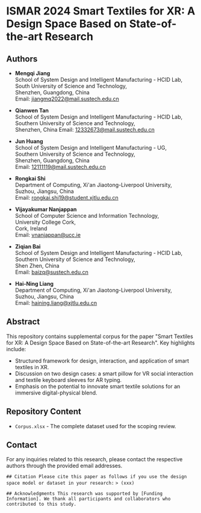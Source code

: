 # ISMAR 2024 Smart Textiles for XR: A Design Space Based on State-of-the-art Research

## Authors
- **Mengqi Jiang**  
  School of System Design and Intelligent Manufacturing - HCID Lab,
  South University of Science and Technology,  
  Shenzhen, Guangdong, China  
  Email: jiangmq2022@mail.sustech.edu.cn

- **Qianwen Tan**  
  School of System Design and Intelligent Manufacturing - HCID Lab,
  Southern University of Science and Technology,  
  Shenzhen, China
  Email: 12332673@mail.sustech.edu.cn

- **Jun Huang**  
  School of System Design and Intelligent Manufacturing - UG,  
  Southern University of Science and Technology,  
  Shenzhen, Guangdong, China  
  Email: 12111119@mail.sustech.edu.cn

- **Rongkai Shi**  
  Department of Computing,
  Xi'an Jiaotong-Liverpool University,  
  Suzhou, Jiangsu, China  
  Email: rongkai.shi19@student.xjtlu.edu.cn

- **Vijayakumar Nanjappan**  
  School of Computer Science and Information Technology,  
  University College Cork,  
  Cork, Ireland  
  Email: vnanjappan@ucc.ie

- **Ziqian Bai**  
  School of System Design and Intelligent Manufacturing - HCID Lab,  
  Southern University of Science and Technology,  
  Shen Zhen, China  
  Email: baizq@sustech.edu.cn

- **Hai-Ning Liang**  
  Department of Computing,
  Xi'an Jiaotong-Liverpool University,  
  Suzhou, Jiangsu, China  
  Email: haining.liang@xjtlu.edu.cn

## Abstract
This repository contains supplemental corpus for the paper "Smart Textiles for XR: A Design Space Based on State-of-the-art Research".
Key highlights include:
- Structured framework for design, interaction, and application of smart textiles in XR.
- Discussion on two design cases: a smart pillow for VR social interaction and textile keyboard sleeves for AR typing.
- Emphasis on the potential to innovate smart textile solutions for an immersive digital-physical blend.

## Repository Content
- `Corpus.xlsx` - The complete dataset used for the scoping review.

## Contact
For any inquiries related to this research, please contact the respective authors through the provided email addresses.


``## Citation
Please cite this paper as follows if you use the design space model or dataset in your research:``
``> (xxx)``

``## Acknowledgments
This research was supported by [Funding Information]. We thank all participants and collaborators who contributed to this study.
``
